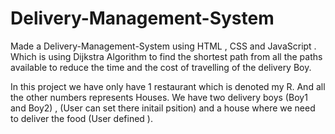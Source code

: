 # Delivery-Management-System
Made a Delivery-Management-System using HTML , CSS and JavaScript . Which is using Dijkstra Algorithm to find the shortest path from all the paths available to reduce the time and the cost of travelling of the delivery Boy.

In this project we have only have 1 restaurant which is denoted my R. And all the other numbers represents Houses. We have two delivery boys (Boy1 and Boy2) , (User can set there initail psition) and a house where we need to deliver the food (User defined ). 
